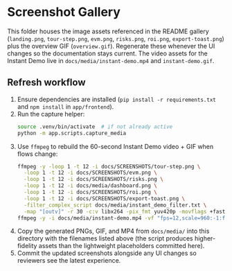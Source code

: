 # Screenshot Gallery

This folder houses the image assets referenced in the README gallery (`landing.png`, `tour-step.png`, `evm.png`, `risks.png`, `roi.png`, `export-toast.png`) plus the overview GIF (`overview.gif`). Regenerate these whenever the UI changes so the documentation stays current. The video assets for the Instant Demo live in `docs/media/instant-demo.mp4` and `instant-demo.gif`.

## Refresh workflow

1. Ensure dependencies are installed (`pip install -r requirements.txt` and `npm install` in `app/frontend`).
2. Run the capture helper:
   ```bash
   source .venv/bin/activate  # if not already active
   python -m app.scripts.capture_media
   ```
3. Use `ffmpeg` to rebuild the 60-second Instant Demo video + GIF when flows change:
   ```bash
   ffmpeg -y -loop 1 -t 12 -i docs/SCREENSHOTS/tour-step.png \
     -loop 1 -t 12 -i docs/SCREENSHOTS/evm.png \
     -loop 1 -t 12 -i docs/SCREENSHOTS/risks.png \
     -loop 1 -t 12 -i docs/media/dashboard.png \
     -loop 1 -t 12 -i docs/SCREENSHOTS/roi.png \
     -loop 1 -t 12 -i docs/SCREENSHOTS/export-toast.png \
     -filter_complex_script docs/media/instant_demo_filter.txt \
     -map "[outv]" -r 30 -c:v libx264 -pix_fmt yuv420p -movflags +faststart docs/media/instant-demo.mp4
   ffmpeg -y -i docs/media/instant-demo.mp4 -vf "fps=12,scale=960:-1:flags=lanczos" -loop 0 docs/media/instant-demo.gif
   ```
4. Copy the generated PNGs, GIF, and MP4 from `docs/media/` into this directory with the filenames listed above (the script produces higher-fidelity assets than the lightweight placeholders committed here).
5. Commit the updated screenshots alongside any UI changes so reviewers see the latest experience.

